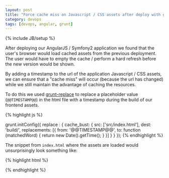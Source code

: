```yaml
---
layout: post
title: "Force cache miss on Javascript / CSS assets after deploy with grunt-replace"
category: devops
tags: [devops, angular, grunt]
---
```

{% include JB/setup %}

After deploying our AngularJS / Symfony2 application we found that the user's browser would load cached assets from the previous deployment. The user would have to empty the cache / perform a hard refresh before the new version would be shown. 

By adding a timestamp to the url of the application Javascript / CSS assets, we can ensure that a "cache miss" will occur (because the url has changed) while we still maintain the advantage of caching the resources.

To do this we used [grunt-replace](https://github.com/outaTiME/grunt-replace) to replace a placeholder value (`@@TIMESTAMP@@`) in the html file with a timestamp during the build of our frontend assets.

{% highlight js %}

grunt.initConfig({
    replace : {
        cache_bust: {
            src: ['src/index.html'],
            dest: 'build/',
            replacements: [{
                from: '@@TIMESTAMP@@',
                to: function (matchedWord) {
                    return new Date().getTime();
                }
            }]
        }
    }
});
{% endhighlight %}

The snippet from `index.html` where the assets are loaded would unsurprisingly look something like:

{% highlight html %}
<head>
    <!-- Load document styling -->
    <link rel="stylesheet" type="text/css" href="/css/vendor.css?v=@@TIMESTAMP@@">
    <link rel="stylesheet" type="text/css" href="/css/f.css?v=@@TIMESTAMP@@">
    <script type="text/javascript" src="/js/vendor.js?v=@@TIMESTAMP@@"></script>
    <script type="text/javascript" src="/js/f.js?v=@@TIMESTAMP@@"></script>
</head>
{% endhighlight %}

